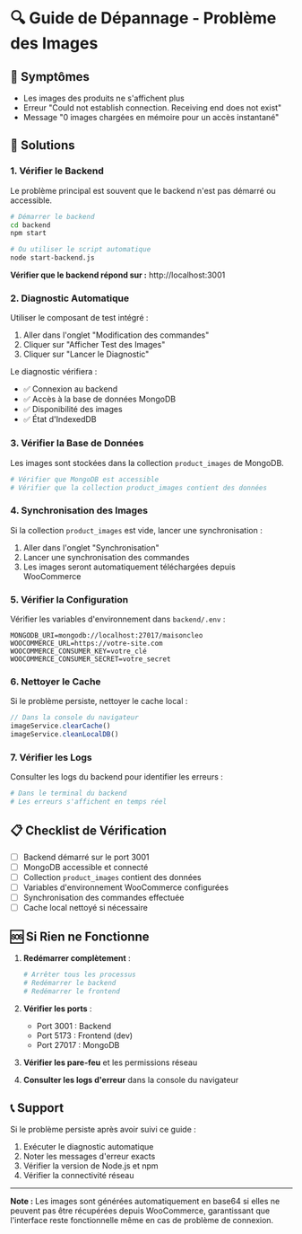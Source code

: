 # 🔍 Guide de Dépannage - Problème des Images

## 🚨 Symptômes
- Les images des produits ne s'affichent plus
- Erreur "Could not establish connection. Receiving end does not exist"
- Message "0 images chargées en mémoire pour un accès instantané"

## 🔧 Solutions

### 1. Vérifier le Backend
Le problème principal est souvent que le backend n'est pas démarré ou accessible.

```bash
# Démarrer le backend
cd backend
npm start

# Ou utiliser le script automatique
node start-backend.js
```

**Vérifier que le backend répond sur :** http://localhost:3001

### 2. Diagnostic Automatique
Utiliser le composant de test intégré :

1. Aller dans l'onglet "Modification des commandes"
2. Cliquer sur "Afficher Test des Images"
3. Cliquer sur "Lancer le Diagnostic"

Le diagnostic vérifiera :
- ✅ Connexion au backend
- ✅ Accès à la base de données MongoDB
- ✅ Disponibilité des images
- ✅ État d'IndexedDB

### 3. Vérifier la Base de Données
Les images sont stockées dans la collection `product_images` de MongoDB.

```bash
# Vérifier que MongoDB est accessible
# Vérifier que la collection product_images contient des données
```

### 4. Synchronisation des Images
Si la collection `product_images` est vide, lancer une synchronisation :

1. Aller dans l'onglet "Synchronisation"
2. Lancer une synchronisation des commandes
3. Les images seront automatiquement téléchargées depuis WooCommerce

### 5. Vérifier la Configuration
Vérifier les variables d'environnement dans `backend/.env` :

```env
MONGODB_URI=mongodb://localhost:27017/maisoncleo
WOOCOMMERCE_URL=https://votre-site.com
WOOCOMMERCE_CONSUMER_KEY=votre_clé
WOOCOMMERCE_CONSUMER_SECRET=votre_secret
```

### 6. Nettoyer le Cache
Si le problème persiste, nettoyer le cache local :

```javascript
// Dans la console du navigateur
imageService.clearCache()
imageService.cleanLocalDB()
```

### 7. Vérifier les Logs
Consulter les logs du backend pour identifier les erreurs :

```bash
# Dans le terminal du backend
# Les erreurs s'affichent en temps réel
```

## 📋 Checklist de Vérification

- [ ] Backend démarré sur le port 3001
- [ ] MongoDB accessible et connecté
- [ ] Collection `product_images` contient des données
- [ ] Variables d'environnement WooCommerce configurées
- [ ] Synchronisation des commandes effectuée
- [ ] Cache local nettoyé si nécessaire

## 🆘 Si Rien ne Fonctionne

1. **Redémarrer complètement** :
   ```bash
   # Arrêter tous les processus
   # Redémarrer le backend
   # Redémarrer le frontend
   ```

2. **Vérifier les ports** :
   - Port 3001 : Backend
   - Port 5173 : Frontend (dev)
   - Port 27017 : MongoDB

3. **Vérifier les pare-feu** et les permissions réseau

4. **Consulter les logs d'erreur** dans la console du navigateur

## 📞 Support

Si le problème persiste après avoir suivi ce guide :
1. Exécuter le diagnostic automatique
2. Noter les messages d'erreur exacts
3. Vérifier la version de Node.js et npm
4. Vérifier la connectivité réseau

---

**Note :** Les images sont générées automatiquement en base64 si elles ne peuvent pas être récupérées depuis WooCommerce, garantissant que l'interface reste fonctionnelle même en cas de problème de connexion.
